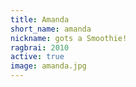 ```yaml
---
title: Amanda
short_name: amanda
nickname: gots a Smoothie!
ragbrai: 2010
active: true
image: amanda.jpg
---
```

